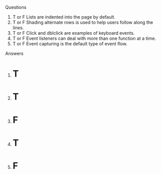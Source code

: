 Questions
1. T or F   Lists are indented into the page by default.
2. T or F   Shading alternate rows is used to help users follow along the lines.
3. T or F   Click and dblclick are examples of keyboard events.
4. T or F   Event listeners can deal with more than one function at a time.
5. T or F   Event capturing is the default type of event flow.









Answers
1. # T #
2. # T #
3. # F #
4. # T #
5. # F #
